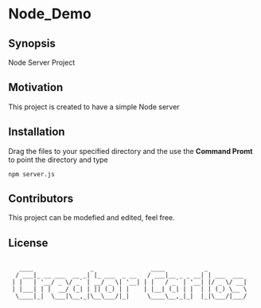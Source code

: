 # Node_Demo

## Synopsis

Node Server Project


## Motivation

This project is created to have a simple Node server

## Installation
Drag the files to your specified directory and the use the **Command Promt** to point the directory and type
```shell
npm server.js
```

## Contributors

This project can be modefied and edited, feel free.

## License
```shell

   ____                _                ____           _           
  / ___|_ __ ___  __ _| |_ ___  _ __   / ___|__ _ _ __| | ___  ___ 
 | |   | '__/ _ \/ _` | __/ _ \| '__| | |   / _` | '__| |/ _ \/ __|
 | |___| | |  __/ (_| | || (_) | |    | |__| (_| | |  | | (_) \__ \
  \____|_|  \___|\__,_|\__\___/|_|     \____\__,_|_|  |_|\___/|___/
                                                                   


```
